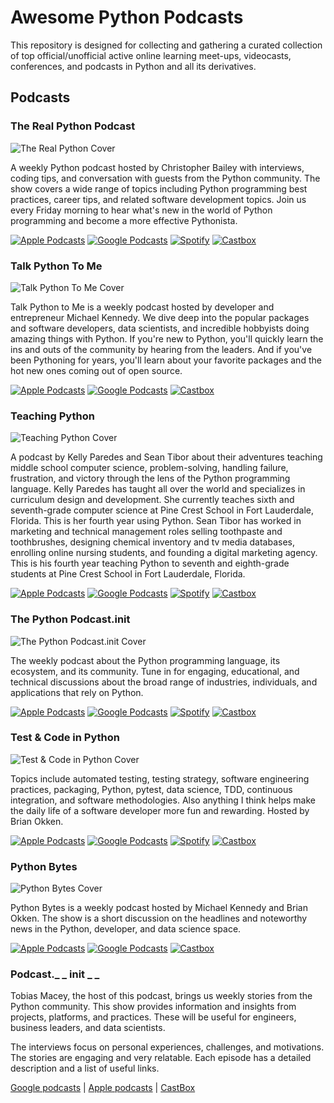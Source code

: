 # Awesome Python Podcasts
This repository is designed for collecting and gathering a curated collection of top official/unofficial active online learning meet-ups, videocasts, conferences, and podcasts in Python and all its derivatives.

## Podcasts

### The Real Python Podcast

![The Real Python Cover](https://github.com/lnxpy/awesome-python-podcasts/blob/main/covers/podcast/real-python-cover.jpg?raw=true)

A weekly Python podcast hosted by Christopher Bailey with interviews, coding tips, and conversation with guests from the Python community. The show covers a wide range of topics including Python programming best practices, career tips, and related software development topics. Join us every Friday morning to hear what's new in the world of Python programming and become a more effective Pythonista.

[![Apple Podcasts](https://img.shields.io/badge/Apple_Podcasts-9933CC?style=for-the-badge&logo=apple-podcasts&logoColor=white)](https://podcasts.apple.com/us/podcast/feed/id1501905538)
[![Google Podcasts](https://img.shields.io/badge/Google_Podcasts-4285F4?style=for-the-badge&logo=google-podcasts&logoColor=white)](https://podcasts.google.com/feed/aHR0cHM6Ly9yZWFscHl0aG9uLmNvbS9wb2RjYXN0cy9ycHAvZmVlZA?sa=X&ved=0CAMQ4aUDahcKEwj48Pjk3dz3AhUAAAAAHQAAAAAQNQ)
[![Spotify](https://img.shields.io/badge/Spotify-1ED760?&style=for-the-badge&logo=spotify&logoColor=white)](https://open.spotify.com/show/41Av6Rq81LfOT3Volz7W9D)
[![Castbox](https://img.shields.io/badge/Castbox-F55B23?logo=castbox&logoColor=fff&style=for-the-badge)](https://castbox.fm/vic/1501905538)

### Talk Python To Me

![Talk Python To Me Cover](https://github.com/lnxpy/awesome-python-podcasts/blob/main/covers/podcast/talk-python-to-me.png?raw=true)

Talk Python to Me is a weekly podcast hosted by developer and entrepreneur Michael Kennedy. We dive deep into the popular packages and software developers, data scientists, and incredible hobbyists doing amazing things with Python. If you're new to Python, you'll quickly learn the ins and outs of the community by hearing from the leaders. And if you've been Pythoning for years, you'll learn about your favorite packages and the hot new ones coming out of open source.

[![Apple Podcasts](https://img.shields.io/badge/Apple_Podcasts-9933CC?style=for-the-badge&logo=apple-podcasts&logoColor=white)](https://podcasts.apple.com/us/podcast/talk-python-to-me/id979020229)
[![Google Podcasts](https://img.shields.io/badge/Google_Podcasts-4285F4?style=for-the-badge&logo=google-podcasts&logoColor=white)](https://podcasts.google.com/feed/aHR0cHM6Ly90YWxrcHl0aG9uLmZtL2VwaXNvZGVzL3Jzcw?sa=X&ved=0CBoQ27cFahcKEwj48Pjk3dz3AhUAAAAAHQAAAAAQLA)
[![Castbox](https://img.shields.io/badge/Castbox-F55B23?logo=castbox&logoColor=fff&style=for-the-badge)](https://castbox.fm/channel/Talk-Python-To-Me-id2315)

### Teaching Python

![Teaching Python Cover](https://github.com/lnxpy/awesome-python-podcasts/blob/main/covers/podcast/teaching-python.png?raw=true)

A podcast by Kelly Paredes and Sean Tibor about their adventures teaching middle school computer science, problem-solving, handling failure, frustration, and victory through the lens of the Python programming language. Kelly Paredes has taught all over the world and specializes in curriculum design and development. She currently teaches sixth and seventh-grade computer science at Pine Crest School in Fort Lauderdale, Florida. This is her fourth year using Python. Sean Tibor has worked in marketing and technical management roles selling toothpaste and toothbrushes, designing chemical inventory and tv media databases, enrolling online nursing students, and founding a digital marketing agency. This is his fourth year teaching Python to seventh and eighth-grade students at Pine Crest School in Fort Lauderdale, Florida.

[![Apple Podcasts](https://img.shields.io/badge/Apple_Podcasts-9933CC?style=for-the-badge&logo=apple-podcasts&logoColor=white)](https://podcasts.apple.com/us/podcast/teaching-python/id1445806053)
[![Google Podcasts](https://img.shields.io/badge/Google_Podcasts-4285F4?style=for-the-badge&logo=google-podcasts&logoColor=white)](https://podcasts.google.com/feed/aHR0cHM6Ly93d3cudGVhY2hpbmdweXRob24uZm0vcnNz?sa=X&ved=0CBsQ27cFahcKEwj48Pjk3dz3AhUAAAAAHQAAAAAQLA)
[![Spotify](https://img.shields.io/badge/Spotify-1ED760?&style=for-the-badge&logo=spotify&logoColor=white)](https://open.spotify.com/show/3dcJgPzmDn6JXn1eoZvnjH)
[![Castbox](https://img.shields.io/badge/Castbox-F55B23?logo=castbox&logoColor=fff&style=for-the-badge)](https://castbox.fm/channel/Teaching-Python-id2771222)

### The Python Podcast.__init__

![The Python Podcast.init Cover](https://raw.githubusercontent.com/lnxpy/awesome-python-podcasts/main/covers/podcast/the-python-podcast-init.png)

The weekly podcast about the Python programming language, its ecosystem, and its community. Tune in for engaging, educational, and technical discussions about the broad range of industries, individuals, and applications that rely on Python.

[![Apple Podcasts](https://img.shields.io/badge/Apple_Podcasts-9933CC?style=for-the-badge&logo=apple-podcasts&logoColor=white)](https://podcasts.apple.com/us/podcast/the-python-podcast-init/id981834425)
[![Google Podcasts](https://img.shields.io/badge/Google_Podcasts-4285F4?style=for-the-badge&logo=google-podcasts&logoColor=white)](https://podcasts.google.com/feed/aHR0cHM6Ly93d3cucHl0aG9ucG9kY2FzdC5jb20vZmVlZC9mdWxsLw?sa=X&ved=0CB4Q27cFahcKEwj48Pjk3dz3AhUAAAAAHQAAAAAQLA)
[![Spotify](https://img.shields.io/badge/Spotify-1ED760?&style=for-the-badge&logo=spotify&logoColor=white)](https://open.spotify.com/show/5LblXHyyIfoGOL8s3ZcCxe)
[![Castbox](https://img.shields.io/badge/Castbox-F55B23?logo=castbox&logoColor=fff&style=for-the-badge)](https://castbox.fm/channel/id2203387)

### Test & Code in Python

![Test & Code in Python Cover](https://raw.githubusercontent.com/lnxpy/awesome-python-podcasts/main/covers/podcast/test-and-code.png)

Topics include automated testing, testing strategy, software engineering practices, packaging, Python, pytest, data science, TDD, continuous integration, and software methodologies. Also anything I think helps make the daily life of a software developer more fun and rewarding. Hosted by Brian Okken.

[![Apple Podcasts](https://img.shields.io/badge/Apple_Podcasts-9933CC?style=for-the-badge&logo=apple-podcasts&logoColor=white)](https://podcasts.apple.com/us/podcast/test-code-in-python/id1029487211)
[![Google Podcasts](https://img.shields.io/badge/Google_Podcasts-4285F4?style=for-the-badge&logo=google-podcasts&logoColor=white)](https://podcasts.google.com/feed/aHR0cHM6Ly90ZXN0YW5kY29kZS5jb20vcnNz?sa=X&ved=0CBwQ27cFahcKEwj48Pjk3dz3AhUAAAAAHQAAAAAQLA)
[![Spotify](https://img.shields.io/badge/Spotify-1ED760?&style=for-the-badge&logo=spotify&logoColor=white)](https://open.spotify.com/show/3TFuu4Eb7jGgR8cwGrQifa)
[![Castbox](https://img.shields.io/badge/Castbox-F55B23?logo=castbox&logoColor=fff&style=for-the-badge)](https://castbox.fm/channel/Test-%2526-Code-in-Python-id2112406)

### Python Bytes

![Python Bytes Cover](https://github.com/lnxpy/awesome-python-podcasts/blob/main/covers/podcast/python-bytes.png?raw=true)

Python Bytes is a weekly podcast hosted by Michael Kennedy and Brian Okken. The show is a short discussion on the headlines and noteworthy news in the Python, developer, and data science space.

[![Apple Podcasts](https://img.shields.io/badge/Apple_Podcasts-9933CC?style=for-the-badge&logo=apple-podcasts&logoColor=white)](https://podcasts.apple.com/us/podcast/python-bytes/id1173690032)
[![Google Podcasts](https://img.shields.io/badge/Google_Podcasts-4285F4?style=for-the-badge&logo=google-podcasts&logoColor=white)](https://podcasts.google.com/feed/aHR0cHM6Ly9weXRob25ieXRlcy5mbS9lcGlzb2Rlcy9yc3M?sa=X&ved=0CB0Q27cFahcKEwj48Pjk3dz3AhUAAAAAHQAAAAAQLA)
[![Castbox](https://img.shields.io/badge/Castbox-F55B23?logo=castbox&logoColor=fff&style=for-the-badge)](https://castbox.fm/channel/Python-Bytes-id410810)

### Podcast._ _ init _ _
Tobias Macey, the host of this podcast, brings us weekly stories from the Python community. This show provides information and insights from projects, platforms, and practices. These will be useful for engineers, business leaders, and data scientists.

The interviews focus on personal experiences, challenges, and motivations. The stories are engaging and very relatable. Each episode has a detailed description and a list of useful links.

[Google podcasts](https://www.google.com/podcasts?feed=aHR0cHM6Ly93d3cucG9kY2FzdGluaXQuY29tL2ZlZWQvbXAzLw%3D%3D) | [Apple podcasts](https://podcasts.apple.com/us/podcast/the-python-podcast-init/id981834425?at=&ct=&ign-mpt=uo%3D6&mt=2) | [CastBox](https://castbox.fm/channel/id406827)
